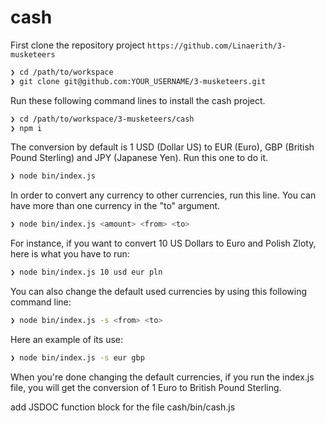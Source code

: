 # cash

First clone the repository project `https://github.com/Linaerith/3-musketeers`

```sh
❯ cd /path/to/workspace
❯ git clone git@github.com:YOUR_USERNAME/3-musketeers.git
```

Run these following command lines to install the cash project.

```sh
❯ cd /path/to/workspace/3-musketeers/cash
❯ npm i
```

The conversion by default is 1 USD (Dollar US) to EUR (Euro), GBP (British Pound Sterling) and JPY (Japanese Yen).
Run this one to do it.
```sh
❯ node bin/index.js
```

In order to convert any currency to other currencies, run this line. You can have more than one currency in the "to" argument.
```sh
❯ node bin/index.js <amount> <from> <to>
```
For instance, if you want to convert 10 US Dollars to Euro and Polish Zloty, here is what you have to run:
```sh
❯ node bin/index.js 10 usd eur pln
```

You can also change the default used currencies by using this following command line:
```sh
❯ node bin/index.js -s <from> <to>
```

Here an example of its use:
```sh
❯ node bin/index.js -s eur gbp
```
When you're done changing the default currencies, if you run the index.js file, you will get the conversion of 1 Euro to British Pound Sterling.


add JSDOC function block for the file cash/bin/cash.js
